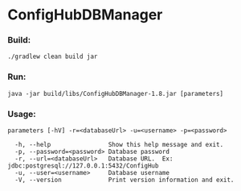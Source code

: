 # ConfigHubDBManager

### Build:
`./gradlew clean build jar`

### Run:
`java -jar build/libs/ConfigHubDBManager-1.8.jar [parameters]`

### Usage: 
`parameters [-hV] -r=<databaseUrl> -u=<username> -p=<password>`

```
  -h, --help                Show this help message and exit.  
  -p, --password=<password> Database password  
  -r, --url=<databaseUrl>   Database URL.  Ex: jdbc:postgresql://127.0.0.1:5432/ConfigHub  
  -u, --user=<username>     Database username  
  -V, --version             Print version information and exit.
```
